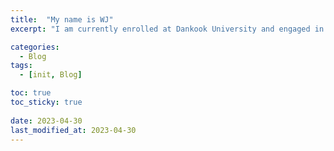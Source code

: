 ```yaml
---
title:  "My name is WJ"
excerpt: "I am currently enrolled at Dankook University and engaged in the following activities."

categories:
  - Blog
tags:
  - [init, Blog]

toc: true
toc_sticky: true
 
date: 2023-04-30
last_modified_at: 2023-04-30
---
```

<!--본문 시작-->
